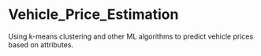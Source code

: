 # Vehicle_Price_Estimation
Using k-means clustering and other ML algorithms to predict vehicle prices based on attributes.
